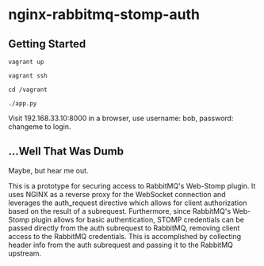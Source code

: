 # nginx-rabbitmq-stomp-auth

## Getting Started

`vagrant up`

`vagrant ssh`

`cd /vagrant`

`./app.py`

Visit 192.168.33.10:8000 in a browser, use username: bob, password: changeme to login.

## ...Well That Was Dumb

Maybe, but hear me out.

This is a prototype for securing access to RabbitMQ's Web-Stomp plugin. It uses NGINX as a reverse proxy for the 
WebSocket connection and leverages the auth\_request directive which allows for client authorization based on the
result of a subrequest. Furthermore, since RabbitMQ's Web-Stomp plugin allows for basic authentication, STOMP
credentials can be passed directly from the auth subrequest to RabbitMQ, removing client access to the RabbitMQ
credentials. This is accomplished by collecting header info from the auth subrequest and passing it to the RabbitMQ
upstream.
